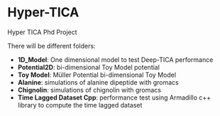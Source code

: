 # Hyper-TICA
Hyper TICA Phd Project  
  
There will be different folders:  
-   **1D_Model**: One dimensional model to test Deep-TICA performance
-   **Potential2D**: bi-dimensional Toy Model potential
-   **Toy Model**: M&uuml;ller Potential bi-dimensional Toy Model  
-   **Alanine**: simulations of alanine dipeptide with gromacs
-   **Chignolin**: simulations of chignolin with gromacs
-   **Time Lagged Dataset Cpp**: performance test using Armadillo c++ library to compute the time lagged dataset  
  
  

